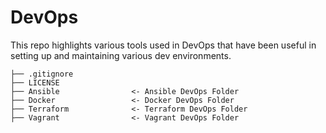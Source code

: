 # DevOps

This repo highlights various tools used in DevOps that have been useful in setting up and maintaining various dev environments.

    ├── .gitignore
    ├── LICENSE
    ├── Ansible                <- Ansible DevOps Folder
    ├── Docker                 <- Docker DevOps Folder
    ├── Terraform              <- Terraform DevOps Folder
    ├── Vagrant                <- Vagrant DevOps Folder

